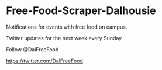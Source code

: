 # Free-Food-Scraper-Dalhousie
Notifications for events with free food on campus.

Twitter updates for the next week every Sunday.

Follow @DalFreeFood

https://twitter.com/DalFreeFood
